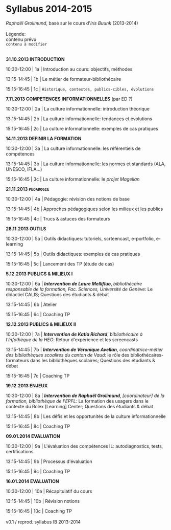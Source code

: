 # Syllabus 2014-2015

*Raphaël Grolimund*, basé sur le cours d'*Iris Buunk* (2013-2014)<br/>
<br/>
Légende:<br/>
contenu prévu<br/>
`contenu à modifier`<br/>
<br/>


**31.10.2013 INTRODUCTION**

10:30-12:00 | 1a | Introduction au cours: objectifs, méthodes

13:15-14:45 | 1b | Le métier de formateur-bibliothécaire

15:15-16:45 | 1c | `Historique, contextes, publics-cibles, évolutions`


**7.11.2013 COMPETENCES INFORMATIONNELLES** (par ED ?)

10:30-12:00 | 2a | La culture informationnelle: introduction théorique

13:15-14:45 | 2b | La culture informationnelle: tendances et évolutions

15:15-16:45 | 2c | La culture informationnelle: exemples de cas pratiques


**14.11.2013 DEFINIR LA FORMATION**

10:30-12:00 | 3a | La culture informationnelle: les référentiels de compétences

13:15-14:45 | 3b | La culture informationnelle: les normes et standards (ALA, UNESCO, IFLA...)

15:15-16:45 | 3c | La culture informationnelle: le *projet Magellan*


**21.11.2013 `PEDADOGIE`**

10:30-12:00 | 4a | Pédagogie: révision des notions de base

13:15-14:45 | 4b | Approches pédagogiques selon les milieux et les publics

15:15-16:45 | 4c | Trucs & astuces des formateurs


**28.11.2013 OUTILS**

10:30-12:00 | 5a | Outils didactiques: tutoriels, scrteencast, e-portfolio, e-learning

13:15-14:45 | 5b | Outils didactiques: exemples de cas pratiques

15:15-16:45 | 5c | Lancement des TP (étude de cas)


**5.12.2013 PUBLICS & MILIEUX I**

10:30-12:00 | 6a | ***Intervention de Laure Mellifluo***, *bibliothécaire responsable de la formation, Fac. Sciences, Université de Genève*: Le didactiel CALIS; Questions des étudiants & débat

13:15-14:45 | 6b | Atelier

15:15-16:45 | 6c | Coaching TP


**12.12.2013 PUBLICS & MILIEUX II**

10:30-12:00 | 7a | ***Intervention de Katia Richard***, *bibliothécaire à l'Infothèque de la HEG*: Retour d'expérience et les screencasts

13:15-14:45 | 7b | ***Intervention de Véronique Avellan***, *coordinatrice-métier des bibliothèques scoalires du canton de Vaud*: le rôle des bibliothécaires-formateurs dans les bibliothèques scolaires; Questions des étudiants & débat

15:15-16:45 | 7c | Coaching TP


**19.12.2013 ENJEUX**

10:30-12:00 | 8a | ***Intervention de Raphaël Grolimund***, *[coordinateur] de la formation, bibliothèque de l'EPFL*: La formation des usagers dans le contexte du Rolex [Learning] Center; Questions des étudiants & débat

13:15-14:45 | 8b | Les défis et les opportunités de la culture informationnelle

15:15-16:45 | 8c | Coaching TP


**09.01.2014 EVALUATION**

10:30-12:00 | 9a | L'évaluation des compétences IL: autodiagnostics, tests, certifications

13:15-14:45 | 9b | Processus d'évaluation

15:15-16:45 | 9c | Coaching TP


**16.01.2014 EVALUATION**

10:30-12:00 | 10a | Récapitulatif du cours

13:15-14:45 | 10b | Révision notions

15:15-16:45 | 10c | Coaching TP<br/>
<br/>
v0.1 / reprod. syllabus IB 2013-2014

